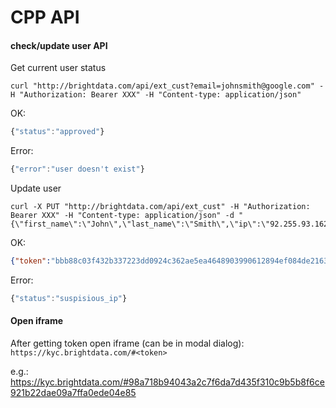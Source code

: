 # CPP API

#### check/update user API
Get current user status

```curl
curl "http://brightdata.com/api/ext_cust?email=johnsmith@google.com" -H "Authorization: Bearer XXX" -H "Content-type: application/json"
```

OK:
```js
{"status":"approved"}
```

Error:
```js
{"error":"user doesn't exist"}
```

Update user

```curl
curl -X PUT "http://brightdata.com/api/ext_cust" -H "Authorization: Bearer XXX" -H "Content-type: application/json" -d "{\"first_name\":\"John\",\"last_name\":\"Smith\",\"ip\":\"92.255.93.162\",\"email\":\"johnsmith@google.com\",\"country\":\"RU\"}"
```

OK:
```json
{"token":"bbb88c03f432b337223dd0924c362ae5ea4648903990612894ef084de216367a"}
```

Error:
```js
{"status":"suspisious_ip"}
```

#### Open iframe

After getting token open iframe (can be in modal dialog): `https://kyc.brightdata.com/#<token>`

e.g.:
https://kyc.brightdata.com/#98a718b94043a2c7f6da7d435f310c9b5b8f6ce921b22dae09a7ffa0ede04e85


